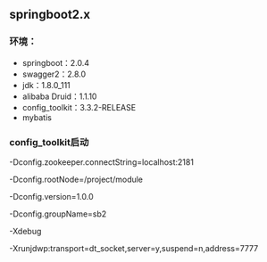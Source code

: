 ## springboot2.x
### 环境：
* springboot：2.0.4
* swagger2：2.8.0
* jdk：1.8.0_111
* alibaba Druid：1.1.10
* config_toolkit：3.3.2-RELEASE
* mybatis

### config_toolkit启动

-Dconfig.zookeeper.connectString=localhost:2181

-Dconfig.rootNode=/project/module

-Dconfig.version=1.0.0

-Dconfig.groupName=sb2

-Xdebug

-Xrunjdwp:transport=dt_socket,server=y,suspend=n,address=7777